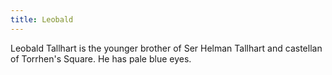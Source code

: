 ```yaml
---
title: Leobald
---
```


Leobald Tallhart is the younger brother of Ser Helman Tallhart and castellan of Torrhen's Square. He has pale blue eyes.


